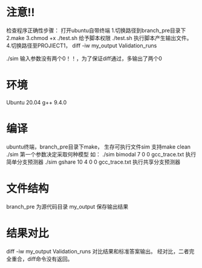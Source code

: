 # 注意!!
检查程序正确性步骤：
打开ubuntu自带终端
1.切换路径到branch_pre目录下
2.make
3.chmod +x ./test.sh   给予脚本权限
  ./test.sh   执行脚本产生输出文件。
4.切换路径至PROJIECT1，
  diff -iw my_output Validation_runs

./sim 输入参数没有两个0！！，为了保证diff通过，多输出了两个0

# 环境
Ubuntu 20.04
g++ 9.4.0

# 编译
ubuntu终端，branch_pre目录下make， 生存可执行文件sim
支持make clean
./sim 第一个参数决定采取何种模型
如：
./sim bimodal 7  0 0 gcc_trace.txt
执行简单分支预测器
./sim gshare 10 4 0 0 gcc_trace.txt
执行共享分支预测器

# 文件结构
branch_pre 为源代码目录
my_output 保存输出结果

# 结果对比
diff -iw my_output Validation_runs
对比结果和标准答案输出。
经对比，二者完全重合，diff命令没有返回。
